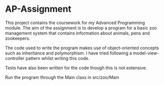 # AP-Assignment
This project contains the coursework for my Advanced Programming module. The aim of the assignment is to develop a 
program for a basic zoo management system that contains information about animals, pens and zookeepers.

The code used to write the program makes use of object-oriented concepts such as inheritance and polymorphism. I have 
tried following a model-view-controller pattern whilst writing this code.

Tests have also been written for the code though this is not extensive.

Run the program through the Main class in src/zoo/Main
